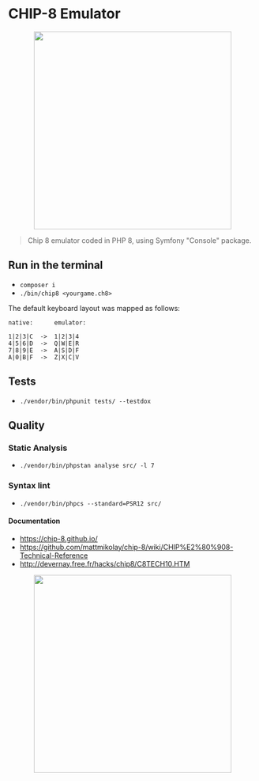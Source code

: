 # CHIP-8 Emulator

<p align="center">
    <img width="400" src="https://i.imgur.com/vVZhncX.png">
</p>

> Chip 8 emulator coded in PHP 8, using Symfony "Console" package.

## Run in the terminal

- `composer i`
- `./bin/chip8 <yourgame.ch8>`

The default keyboard layout was mapped as follows:
```
native:      emulator:

1|2|3|C  ->  1|2|3|4
4|5|6|D  ->  Q|W|E|R
7|8|9|E  ->  A|S|D|F
A|0|B|F  ->  Z|X|C|V
```

## Tests

- `./vendor/bin/phpunit tests/ --testdox`

## Quality

### Static Analysis

- `./vendor/bin/phpstan analyse src/ -l 7`

### Syntax lint

- `./vendor/bin/phpcs --standard=PSR12 src/`

#### Documentation

- https://chip-8.github.io/
- https://github.com/mattmikolay/chip-8/wiki/CHIP%E2%80%908-Technical-Reference
- http://devernay.free.fr/hacks/chip8/C8TECH10.HTM

<p align="center">
    <img width="400" src="https://i.imgur.com/sZHA7r8.gif">
</p>
